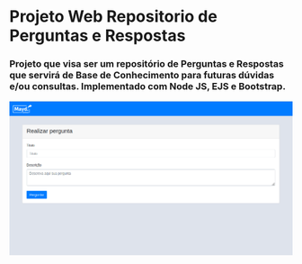# Projeto Web Repositorio de Perguntas e Respostas
### Projeto que visa ser um repositório de Perguntas e Respostas que servirá de Base de Conhecimento para futuras dúvidas e/ou consultas. Implementado com Node JS, EJS e Bootstrap.
![](https://github.com/TulioliAles/Projeto-Web-Repositorio-Perguntas-e-Respostas/blob/master/tela_perguntar.png)
